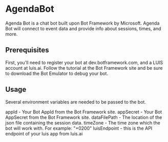 # AgendaBot
Agenda Bot is a chat bot built upon Bot Framework by Microsoft. Agenda Bot will connect to event data and provide info about sessions, times, and more.


## Prerequisites
First, you'll need to register your bot at dev.botframework.com, and a LUIS account at luis.ai.
Follow the tutorial at the Bot Framework site and be sure to download the Bot Emulator to debug your bot.

## Usage
Several environment variables are needed to be passed to the bot.

appId - Your Bot AppId from the Bot Framework site.
appSecret - Your Bot AppSecret from the Bot Framework site.
dataFilePath - The location of the json file containing the session data.
timeZone - The time zone which the bot will work with. For example: "+0200"
luisEndpoint - this is the API endpoint of  your luis app from luis.ai

